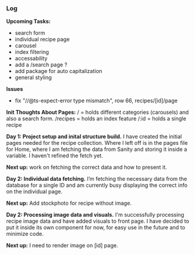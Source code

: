 ### Log

**Upcoming Tasks:**

- search form
- individual recipe page
- carousel
- index filtering
- accessability
- add a /search page ?
- add package for auto capitalization
- general styling

**Issues**

- fix "//@ts-expect-error type mismatch", row 66, recipes/[id]/page

**Init Thoughts About Pages:**
/ = holds different categories (carousels) and also a search form.
/recipes = holds an index feature
/:id = holds a single recipe

**Day 1: Project setup and inital structure build.**
I have created the initial pages needed for the recipe collection.
Where I left off is in the pages file for Home, where I am fetching the data from Sanity and storing it inside a variable. I haven't refined the fetch yet.

**Next up:** work on fetching the correct data and how to present it.

**Day 2: Individual data fetching.**
I’m fetching the necessary data from the database for a single ID and am currently busy displaying the correct info on the individual page.

**Next up:** Add stockphoto for recipe without image.

**Day 2: Processing image data and visuals.**
I'm successfully processing recipe image data and have added visuals to front page. I have decided to put it inside its own component for now, for easy use in the future and to minimize code.

**Next up:** I need to render image on [id] page.
